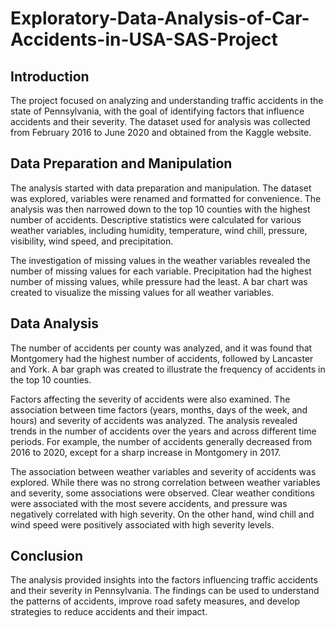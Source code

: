 # Exploratory-Data-Analysis-of-Car-Accidents-in-USA-SAS-Project

## Introduction

The project focused on analyzing and understanding traffic accidents in the state of Pennsylvania, with the goal of identifying factors that influence accidents and their severity. The dataset used for analysis was collected from February 2016 to June 2020 and obtained from the Kaggle website.

## Data Preparation and Manipulation

The analysis started with data preparation and manipulation. The dataset was explored, variables were renamed and formatted for convenience. The analysis was then narrowed down to the top 10 counties with the highest number of accidents. Descriptive statistics were calculated for various weather variables, including humidity, temperature, wind chill, pressure, visibility, wind speed, and precipitation.

The investigation of missing values in the weather variables revealed the number of missing values for each variable. Precipitation had the highest number of missing values, while pressure had the least. A bar chart was created to visualize the missing values for all weather variables.

## Data Analysis

The number of accidents per county was analyzed, and it was found that Montgomery had the highest number of accidents, followed by Lancaster and York. A bar graph was created to illustrate the frequency of accidents in the top 10 counties.

Factors affecting the severity of accidents were also examined. The association between time factors (years, months, days of the week, and hours) and severity of accidents was analyzed. The analysis revealed trends in the number of accidents over the years and across different time periods. For example, the number of accidents generally decreased from 2016 to 2020, except for a sharp increase in Montgomery in 2017.

The association between weather variables and severity of accidents was explored. While there was no strong correlation between weather variables and severity, some associations were observed. Clear weather conditions were associated with the most severe accidents, and pressure was negatively correlated with high severity. On the other hand, wind chill and wind speed were positively associated with high severity levels.

## Conclusion 
The analysis provided insights into the factors influencing traffic accidents and their severity in Pennsylvania. The findings can be used to understand the patterns of accidents, improve road safety measures, and develop strategies to reduce accidents and their impact.
